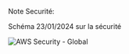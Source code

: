 
Note Securité:

Schéma 23/01/2024 sur la sécurité

![AWS Security - Global](https://github.com/tanguybernard/computer-science-knowledge/assets/14818169/233421ed-8312-434b-beb2-8fc45a95f10e)
